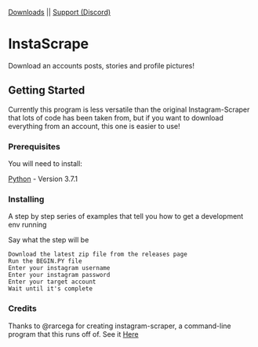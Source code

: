 [Downloads](https://github.com/SigmaticsX/InstaScrape/releases) || [Support (Discord)](https://discord.gg/wzKhbVk) 


# InstaScrape

Download an accounts posts, stories and profile pictures!

## Getting Started

Currently this program is less versatile than the original Instagram-Scraper that lots of code has been taken from, but if you want to download everything from an account, this one is easier to use!

### Prerequisites

You will need to install:

[Python](https://www.python.org/downloads/release/python-371/) - Version 3.7.1

### Installing

A step by step series of examples that tell you how to get a development env running

Say what the step will be

```
Download the latest zip file from the releases page
Run the BEGIN.PY file
Enter your instagram username
Enter your instagram password
Enter your target account
Wait until it's complete
```

### Credits

Thanks to @rarcega for creating instagram-scraper, a command-line program that this runs off of.
See it [Here](https://github.com/rarcega/instagram-scraper)

